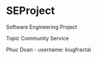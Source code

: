 SEProject
=========

Software Engineering Project 


Topic 
Community Service 

Phuc Doan - username: kiugfractal

